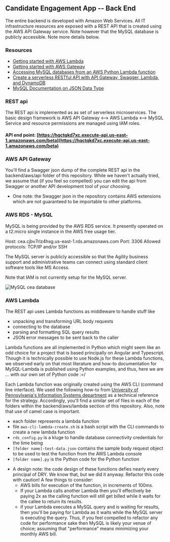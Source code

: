 ## Candidate Engagement App -- Back End

The entire backend is developed with Amazon Web Services. All IT infrastructure resources are exposed with a REST API that is created using the AWS API Gateway service. Note however that the MySQL database is publicly accessible. Note more details below.

### Resources
* [Getting started with AWS Lambda](http://docs.aws.amazon.com/lambda/latest/dg/getting-started.html)
* [Getting started with AWS Gateway](http://docs.aws.amazon.com/apigateway/latest/developerguide/getting-started-intro.html)
* [Accessing MySQL databases from an AWS Python Lambda function](https://www.isc.upenn.edu/accessing-mysql-databases-aws-python-lambda-function)
* [Create a serverless RESTful API with API Gateway, Swagger, Lambda, and DynamoDB](https://cloudonaut.io/create-a-serverless-restful-api-with-api-gateway-swagger-lambda-and-dynamodb/)
* [MySQL Documentation on JSON Data Type](https://dev.mysql.com/doc/refman/5.7/en/json.html)


### REST api
The REST api is implemented as as set of serverless microservices. The basic design framework is
              AWS API Gateway <--> AWS Lambda <--> MySQL
Service and resource permissions are managed using IAM roles.

#### API end point:  [https://hqctqkd7xc.execute-api.us-east-1.amazonaws.com/beta](https://hqctqkd7xc.execute-api.us-east-1.amazonaws.com/beta)

### AWS API Gateway
You'll find a Swagger json dump of the complete REST api in the backend/aws/api folder of this repository. While we haven't actually tried, we assume that (if you feel so compelled) you can edit the api from Swagger or another API development tool of your choosing.

* One note: the Swagger json in the repository contains AWS extensions which are not guaranteed to be importable to other platforms.

### AWS RDS - MySQL
MySQL is being provided by the AWS RDS service. It presently operated on a t2.micro single instance in the AWS free usage tier.

Host: cea.cjbv7rlz4hsg.us-east-1.rds.amazonaws.com
Port: 3306
Allowed protocols: TCP/IP and/or SSH

The MySQL server is publicly accessible so that the Agility business support and administrative teams can connect using standard client software tools like MS Access.

Note that IAM is not currently setup for the MySQL server.

![MySQL cea database](https://raw.githubusercontent.com/Agility360/CEA/master/backend/aws/mysql/er-diagram.png "MySQL cea database")

### AWS Lambda
The REST api uses Lambda functions as middleware to handle stuff like
  - unpacking and transforming URL body requests
  - connecting to the database
  - parsing and formatting SQL query results
  - JSON error messages to be sent back to the caller

Lambda functions are all implemented in Python which might seem like an odd choice for a project that is based principally on Angular and Typescript. Though it is technically possible to use Node.js for these Lambda functions, we observed early on that most literature and how-to documentation for MySQL-Lambda is published using Python examples, and thus, here we are ... with our own set of Python code :=/

Each Lambda function was originally created using the AWS CLI (command line interface). We used the following how-to from [University of Pennsylvania's Information Systems department](https://www.isc.upenn.edu/accessing-mysql-databases-aws-python-lambda-function) as a technical reference for the strategy. Accordingly, you'll find a similar set of files in each of the folders within the backend/aws/lambda section of this repository. Also, note that use of camel case is important.
  - each folder represents a lambda function
  - file ```aws-cli-lambda-create.sh``` is a bash script with the CLI commands to create a new lambda function
  - ```rds_config.py``` is a kluge to handle database connectivity credentials for the time being
  - ```[folder name]-test-data.json``` contains the sample body request object to be used to test the function from the AWS Lambda console
  - ```[folder name].py``` is the Python code for the Python function

* A design note: the code design of these functions defies nearly every principal of DRY. We know that, but we did it anyway. Refactor this code with caution! A few things to consider:
  - AWS bills for execution of the function, in increments of 100ms.
  - If your Lambda calls another Lambda then you'll effectively be paying 2x as the calling function will still get billed while it waits for the callee to return its results.
  - if your Lambda executes a MySQL query and is waiting for results, then you'll be paying for Lambda as it waits while the MySQL server is executing the query.
Thus, if you feel compelled to refactor any code for performance sake then MySQL is likely your venue of choice; assuming that "performance" means minimizing your monthly AWS bill.
